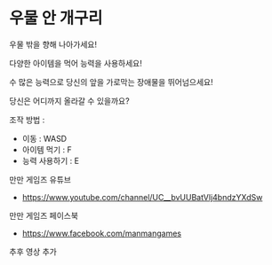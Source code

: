 # 우물 안 개구리

우물 밖을 향해 나아가세요!

다양한 아이템을 먹어 능력을 사용하세요!

수 많은 능력으로 당신의 앞을 가로막는 장애물을 뛰어넘으세요!

당신은 어디까지 올라갈 수 있을까요?

조작 방법 :
  - 이동 : WASD
  - 아이템 먹기 : F
  - 능력 사용하기 : E
  
  
  만만 게임즈 유튜브
   - https://www.youtube.com/channel/UC__bvUUBatVlj4bndzYXdSw
   
   만만 게임즈 페이스북
   - https://www.facebook.com/manmangames
   
   
   추후 영상 추가
